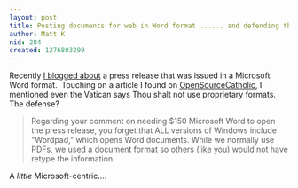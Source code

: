 ```yaml
---
layout: post
title: Posting documents for web in Word format ...... and defending the decision
author: Matt K
nid: 284
created: 1276803299
---
```

<p>Recently <a href="http://badgercatholic.blogspot.com/2010/06/new-guadalupe-shrine-director-leif.html">I blogged about</a> a press release that was issued in a Microsoft Word format.&nbsp; Touching on a article I found on <a href="http://www.opensourcecatholic.com/blog/oscatholic/open-source-software-catholic-teac">OpenSourceCatholic</a>, I mentioned even the Vatican says Thou shalt not use proprietary formats.&nbsp; The defense?&nbsp;</p>
<blockquote>
<p>Regarding your comment on needing $150 Microsoft Word to open the press release, you forget that ALL versions of Windows include &quot;Wordpad,&quot; which opens Word documents. While we normally use PDFs, we used a document format so others (like you) would not have retype the information.</p>
</blockquote>
<p>A <em>little </em>Microsoft-centric....</p>
